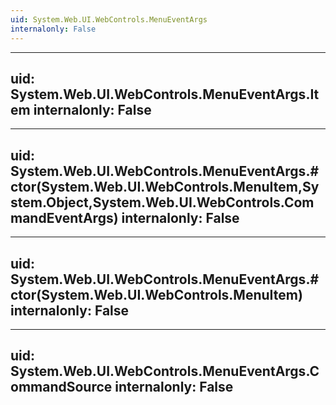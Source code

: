 ```yaml
---
uid: System.Web.UI.WebControls.MenuEventArgs
internalonly: False
---
```


---
uid: System.Web.UI.WebControls.MenuEventArgs.Item
internalonly: False
---

---
uid: System.Web.UI.WebControls.MenuEventArgs.#ctor(System.Web.UI.WebControls.MenuItem,System.Object,System.Web.UI.WebControls.CommandEventArgs)
internalonly: False
---

---
uid: System.Web.UI.WebControls.MenuEventArgs.#ctor(System.Web.UI.WebControls.MenuItem)
internalonly: False
---

---
uid: System.Web.UI.WebControls.MenuEventArgs.CommandSource
internalonly: False
---
